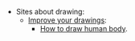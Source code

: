 * Sites about drawing:
  * [Improve your drawings](https://improveyourdrawings.com/):
    * [How to draw human body](https://improveyourdrawings.com/2018/04/how-to-draw-the-human-body-in-a-3-4-view/).
